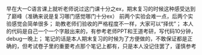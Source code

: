 早在大一C语言课上就听老师说过这门课十分之ex，期末复习的时候这种感受达到了巅峰（准确来说是复习哪门感觉哪门十分ex）
前两个实验会难一点，后两个实验感觉会简单很多；
助教老师们验收的严格程度不一样，大家可以“择优”；
本人的代码是自己一个一个字敲出来的，有参考老师PPT和王道考研，写代码10分钟，debug一晚上；
笔记的话是本人期末复习的时候为了方便做的，不敢保证都是正确的，但考试卷子里的重要考点那个笔记上都有，只是本人没记住罢了，谨慎参考
